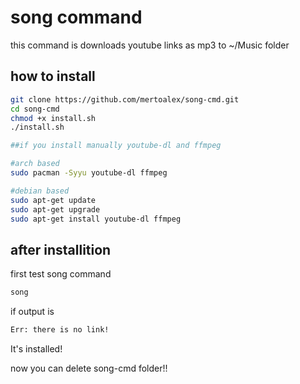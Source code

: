 # song command
this command is downloads youtube links as mp3 to ~/Music folder

## how to install
```sh
git clone https://github.com/mertoalex/song-cmd.git
cd song-cmd
chmod +x install.sh
./install.sh

##if you install manually youtube-dl and ffmpeg

#arch based
sudo pacman -Syyu youtube-dl ffmpeg

#debian based
sudo apt-get update
sudo apt-get upgrade
sudo apt-get install youtube-dl ffmpeg
```

## after installition
first test song command
```sh
song
```
if output is
```sh
Err: there is no link!
```
It's installed!

now you can delete song-cmd folder\!\!
